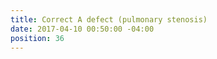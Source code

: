 ```yaml
---
title: Correct A defect (pulmonary stenosis)
date: 2017-04-10 00:50:00 -04:00
position: 36
---
```


